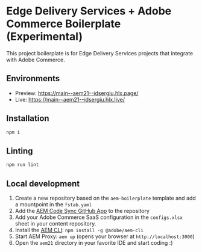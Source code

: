 # Edge Delivery Services + Adobe Commerce Boilerplate (Experimental)
This project boilerplate is for Edge Delivery Services projects that integrate with Adobe Commerce.

## Environments
- Preview: https://main--aem21--idsergiu.hlx.page/
- Live: https://main--aem21--idsergiu.hlx.live/

## Installation

```sh
npm i
```

## Linting

```sh
npm run lint
```

## Local development

1. Create a new repository based on the `aem-boilerplate` template and add a mountpoint in the `fstab.yaml`
1. Add the [AEM Code Sync GitHub App](https://github.com/apps/aem-code-sync) to the repository
1. Add your Adobe Commerce SaaS configuration in the `configs.xlsx` sheet in your content repository.
1. Install the [AEM CLI](https://github.com/adobe/aem-cli): `npm install -g @adobe/aem-cli`
1. Start AEM Proxy: `aem up` (opens your browser at `http://localhost:3000`)
1. Open the `aem21` directory in your favorite IDE and start coding :)
